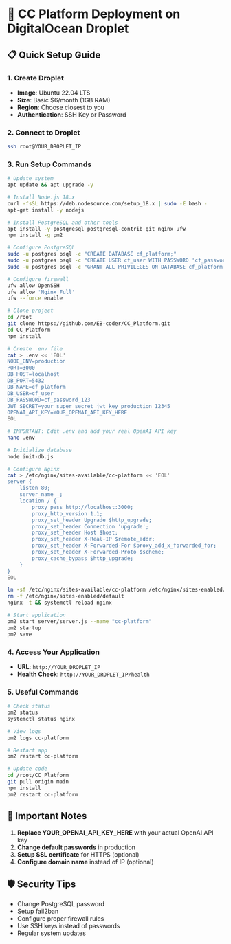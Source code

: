 # 🚀 CC Platform Deployment on DigitalOcean Droplet

## 📋 Quick Setup Guide

### 1. Create Droplet
- **Image**: Ubuntu 22.04 LTS
- **Size**: Basic $6/month (1GB RAM)
- **Region**: Choose closest to you
- **Authentication**: SSH Key or Password

### 2. Connect to Droplet
```bash
ssh root@YOUR_DROPLET_IP
```

### 3. Run Setup Commands
```bash
# Update system
apt update && apt upgrade -y

# Install Node.js 18.x
curl -fsSL https://deb.nodesource.com/setup_18.x | sudo -E bash -
apt-get install -y nodejs

# Install PostgreSQL and other tools
apt install -y postgresql postgresql-contrib git nginx ufw
npm install -g pm2

# Configure PostgreSQL
sudo -u postgres psql -c "CREATE DATABASE cf_platform;"
sudo -u postgres psql -c "CREATE USER cf_user WITH PASSWORD 'cf_password_123';"
sudo -u postgres psql -c "GRANT ALL PRIVILEGES ON DATABASE cf_platform TO cf_user;"

# Configure firewall
ufw allow OpenSSH
ufw allow 'Nginx Full'
ufw --force enable

# Clone project
cd /root
git clone https://github.com/EB-coder/CC_Platform.git
cd CC_Platform
npm install

# Create .env file
cat > .env << 'EOL'
NODE_ENV=production
PORT=3000
DB_HOST=localhost
DB_PORT=5432
DB_NAME=cf_platform
DB_USER=cf_user
DB_PASSWORD=cf_password_123
JWT_SECRET=your_super_secret_jwt_key_production_12345
OPENAI_API_KEY=YOUR_OPENAI_API_KEY_HERE
EOL

# IMPORTANT: Edit .env and add your real OpenAI API key
nano .env

# Initialize database
node init-db.js

# Configure Nginx
cat > /etc/nginx/sites-available/cc-platform << 'EOL'
server {
    listen 80;
    server_name _;
    location / {
        proxy_pass http://localhost:3000;
        proxy_http_version 1.1;
        proxy_set_header Upgrade $http_upgrade;
        proxy_set_header Connection 'upgrade';
        proxy_set_header Host $host;
        proxy_set_header X-Real-IP $remote_addr;
        proxy_set_header X-Forwarded-For $proxy_add_x_forwarded_for;
        proxy_set_header X-Forwarded-Proto $scheme;
        proxy_cache_bypass $http_upgrade;
    }
}
EOL

ln -sf /etc/nginx/sites-available/cc-platform /etc/nginx/sites-enabled/
rm -f /etc/nginx/sites-enabled/default
nginx -t && systemctl reload nginx

# Start application
pm2 start server/server.js --name "cc-platform"
pm2 startup
pm2 save
```

### 4. Access Your Application
- **URL**: `http://YOUR_DROPLET_IP`
- **Health Check**: `http://YOUR_DROPLET_IP/health`

### 5. Useful Commands
```bash
# Check status
pm2 status
systemctl status nginx

# View logs
pm2 logs cc-platform

# Restart app
pm2 restart cc-platform

# Update code
cd /root/CC_Platform
git pull origin main
npm install
pm2 restart cc-platform
```

## 🔑 Important Notes
1. **Replace YOUR_OPENAI_API_KEY_HERE** with your actual OpenAI API key
2. **Change default passwords** in production
3. **Setup SSL certificate** for HTTPS (optional)
4. **Configure domain name** instead of IP (optional)

## 🛡️ Security Tips
- Change PostgreSQL password
- Setup fail2ban
- Configure proper firewall rules
- Use SSH keys instead of passwords
- Regular system updates
